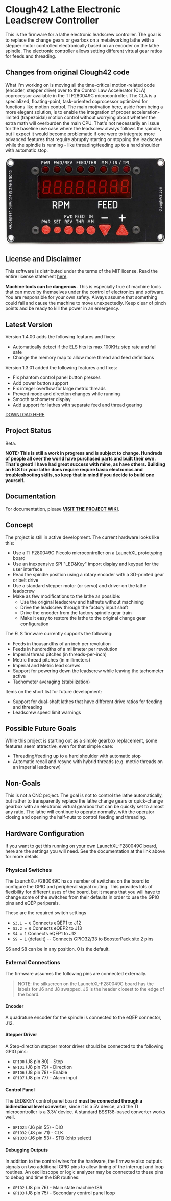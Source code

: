 # Clough42 Lathe Electronic Leadscrew Controller

This is the firmware for a lathe electronic leadscrew controller.  The goal is to replace the change
gears or gearbox on a metalworking lathe with a stepper motor controlled electronically based on an encoder on the
lathe spindle.  The electronic controller allows setting different virtual gear ratios for feeds and threading.

## Changes from original Clough42 code

What I'm working on is moving all the time-critical motion-related code (encoder, stepper drive) over to the Control Law Accelerator (CLA) coprocessor available in the TI F280049C microcontroller.  The CLA is a specialized, floating-point, task-oriented coprocessor optimized for functions like motion control.  The main motivation here, aside from being a more elegant solution, is to enable the integration of proper acceleration-limited (trapezoidal) motion control without worrying about whether the extra math will overburden the main CPU.  That's not necessarily an issue for the baseline use case where the leadscrew always follows the spindle, but I expect it would become problematic if one were to integrate more advanced features that require abruptly starting or stopping the leadscrew while the spindle is running - like threading/feeding up to a hard shoulder with automatic stop.

![Silkscreened Control Panel](https://raw.githubusercontent.com/clough42/electronic-leadscrew/master/docs/images/CPKit.jpg)

## License and Disclaimer

This software is distributed under the terms of the MIT license.  Read the entire
license statement [here](https://github.com/clough42/electronic-leadscrew/blob/master/LICENSE).

**Machine tools can be dangerous.**  This is especially true of machine tools that can move by themselves
under the control of electronics and software.  You are responsible for your own safety.  Always assume
that something could fail and cause the machine to move unexpectedly.  Keep clear of pinch points and 
be ready to kill the power in an emergency.

## Latest Version

Version 1.4.00 adds the following features and fixes:
* Automatically detect if the ELS hits its max 100KHz step rate and fail safe
* Change the memory map to allow more thread and feed definitions

Version 1.3.01 added the following features and fixes:
* Fix phantom control panel button presses
* Add power button support
* Fix integer overflow for large metric threads
* Prevent mode and direction changes while running
* Smooth tachometer display
* Add support for lathes with separate feed and thread gearing

[DOWNLOAD HERE](https://github.com/clough42/electronic-leadscrew/releases)

## Project Status
Beta.

**NOTE: This is still a work in progress and is subject to change.  Hundreds of people all over the world have purchased parts
and built their own.  That's great!  I have had great success with mine, as have others.  Building an ELS
for your lathe does require require basic electronics and troubleshooting skills, so keep that in mind if you decide to build one
yourself.**

## Documentation
For documentation, please [**VISIT THE PROJECT WIKI**](https://github.com/clough42/electronic-leadscrew/wiki).

## Concept
The project is still in active development.  The current hardware looks like this:
* Use a TI F280049C Piccolo microcontroller on a LaunchXL prototyping board
* Use an inexpensive SPI "LED&Key" import display and keypad for the user interface
* Read the spindle position using a rotary encoder with a 3D-printed gear or belt drive
* Use a standard stepper motor (or servo) and driver on the lathe leadscrew
* Make as few modifications to the lathe as possible:
  * Use the original leadscrew and halfnuts without machining
  * Drive the leadscrew through the factory input shaft
  * Drive the encoder from the factory spindle gear train
  * Make it easy to restore the lathe to the original change gear configuration  

The ELS firmware currently supports the following:
* Feeds in thousandths of an inch per revolution
* Feeds in hundredths of a millimeter per revolution
* Imperial thread pitches (in threads-per-inch)
* Metric thread pitches (in millimeters)
* Imperial and Metric lead screws
* Support for powering down the leadscrew while leaving the tachometer active
* Tachometer averaging (stabilization)

Items on the short list for future development:
* Support for dual-shaft lathes that have different drive ratios for feeding and threading
* Leadscrew speed limit warnings

## Possible Future Goals
While this project is starting out as a simple gearbox replacement, some features seem attractive, even for
that simple case:
* Threading/feeding up to a hard shoulder with automatic stop
* Automatic recall and resync with hybrid threads (e.g. metric threads on an imperial leadscrew)

## Non-Goals
This is not a CNC project.  The goal is not to control the lathe automatically, but rather to transparently
replace the lathe change gears or quick-change gearbox with an electronic virtual gearbox that can be quickly
set to almost any ratio.  The lathe will continue to operate normally, with the operator closing and opening
the half-nuts to control feeding and threading.

## Hardware Configuration
If you want to get this running on your own LaunchXL-F280049C board, here are the settings you will need.
See the documentation at the link above for more details.

### Physical Switches
The LaunchXL-F280049C has a number of switches on the board to configure the GPIO and peripheral signal routing.
This provides lots of flexibility for different uses of the board, but it means that you will have to change
some of the switches from their defaults in order to use the GPIO pins and eQEP periperals.

These are the required switch settings
* `S3.1 = 0` Connects eQEP1 to J12
* `S3.2 = 0` Connects eQEP2 to J13
* `S4 = 1` Connects eQEP1 to J12
* `S9 = 1` (default) -- Connects GPIO32/33 to BoosterPack site 2 pins

S6 and S8 can be in any position.  0 is the default.

### External Connections
The firmware assumes the following pins are connected externally.

> NOTE: the silkscreen on the LaunchXL-F280049C board has the labels for J6 and J8
> swapped.  J6 is the header closest to the edge of the board.

#### Encoder
A quadrature encoder for the spindle is connected to the eQEP connector, J12.

#### Stepper Driver
A Step-direction stepper motor driver should be connected to the following GPIO pins:
* `GPIO0` (J8 pin 80) - Step
* `GPIO1` (J8 pin 79) - Direction
* `GPIO6` (J8 pin 78) - Enable
* `GPIO7` (J8 pin 77) - Alarm input

#### Control Panel
The LED&KEY control panel board **must be connected through a bidirectional level converter**, since
it is a 5V device, and the TI microcontroller is a 3.3V device.  A standard BSS138-based converter works
well.
* `GPIO24` (J6 pin 55) - DIO
* `GPIO32` (J8 pin 71) - CLK
* `GPIO33` (J6 pin 53) - STB (chip select)

#### Debugging Outputs
In addition to the control wires for the hardware, the firmware also outputs signals on two additional
GPIO pins to allow timing of the interrupt and loop routines.  An oscilloscope or logic analyzer may be
connected to these pins to debug and time the ISR routines:
* `GPIO2` (J8 pin 76) - Main state machine ISR
* `GPIO3` (J8 pin 75) - Secondary control panel loop
